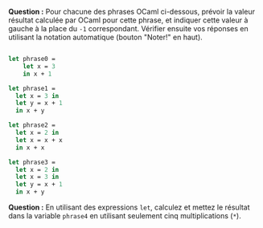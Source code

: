 **Question :** Pour chacune des phrases OCaml ci-dessous,
prévoir la valeur résultat calculée par OCaml pour cette phrase, et
indiquer cette valeur à gauche à la place du `-1` correspondant.
Vérifier ensuite vos réponses en utilisant la notation automatique
(bouton "Noter!" en haut).

```ocaml

let phrase0 =
    let x = 3
    in x + 1

let phrase1 =
  let x = 3 in
  let y = x + 1
  in x + y

let phrase2 =
  let x = 2 in
  let x = x + x
  in x + x

let phrase3 =
  let x = 2 in
  let x = 3 in
  let y = x + 1
  in x + y
```


**Question :** En utilisant des expressions `let`,
calculez <script type="math/asciimath">
7^{13}
</script> et mettez le résultat dans la variable
`phrase4` en utilisant seulement cinq multiplications (`*`).  
